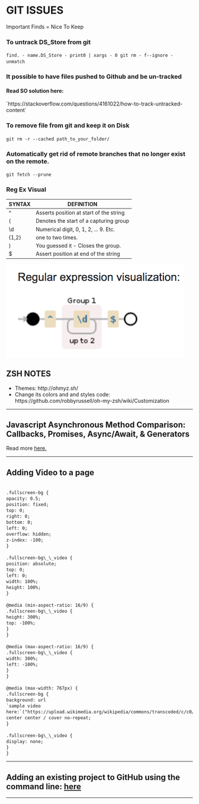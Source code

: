 <h1>GIT ISSUES</h1>

Important Finds = Nice To Keep

### To untrack DS_Store from git

`find. - name.DS_Store - print0 | xargs - 0 git rm - f--ignore - unmatch`

### It possible to have files pushed to Github and be un-tracked

<h4>Read SO solution here:</h4>
`https://stackoverflow.com/questions/4161022/how-to-track-untracked-content`

### To remove file from git and keep it on Disk

`git rm -r --cached path_to_your_folder/`

### Automatically get rid of remote branches that no longer exist on the remote.

`git fetch --prune`

### Reg Ex Visual

| SYNTAX | DEFINITION                              |
| ------ | --------------------------------------- |
| ^      | Asserts position at start of the string |
| (      | Denotes the start of a capturing group  |
| \d     | Numerical digit, 0, 1, 2, ... 9. Etc.   |
| {1,2}  | one to two times.                       |
| )      | You guessed it - Closes the group.      |
| $      | Assert position at end of the string    |

![visual](https://raw.githubusercontent.com/IamGiel/notes/master/images/regex%20visual.png)

<h2>ZSH NOTES</h2>
<ul>
  <li>Themes: http://ohmyz.sh/ </li>
  <li>Change its colors and and styles code: https://github.com/robbyrussell/oh-my-zsh/wiki/Customization</li>
</ul>

<hr>

<h2>Javascript Asynchronous Method Comparison: Callbacks, Promises, Async/Await, & Generators</h2>

<p>Read more <a href="https://medium.com/@jamil.lawrence/javascript-asynchronous-method-comparison-callbacks-promises-async-await-generators-e689d579aba7">here.</a></p>

<hr>

<h2>Adding Video to a page</h2>



 ``` //start video styles

.fullscreen-bg {
opacity: 0.5;
position: fixed;
top: 0;
right: 0;
bottom: 0;
left: 0;
overflow: hidden;
z-index: -100;
}

.fullscreen-bg\_\_video {
position: absolute;
top: 0;
left: 0;
width: 100%;
height: 100%;
}

@media (min-aspect-ratio: 16/9) {
.fullscreen-bg\_\_video {
height: 300%;
top: -100%;
}
}

@media (max-aspect-ratio: 16/9) {
.fullscreen-bg\_\_video {
width: 300%;
left: -100%;
}
}

@media (max-width: 767px) {
.fullscreen-bg {
background: url
`sample video here:`("https://upload.wikimedia.org/wikipedia/commons/transcoded/c/c0/Big_Buck_Bunny_4K.webm/Big_Buck_Bunny_4K.webm.480p.webmm") center center / cover no-repeat;
}

.fullscreen-bg\_\_video {
display: none;
}
}
```

<hr>
<h2>Adding an existing project to GitHub using the command line: <a href="https://help.github.com/articles/adding-an-existing-project-to-github-using-the-command-line/">here</a></h2>
<hr><br>
